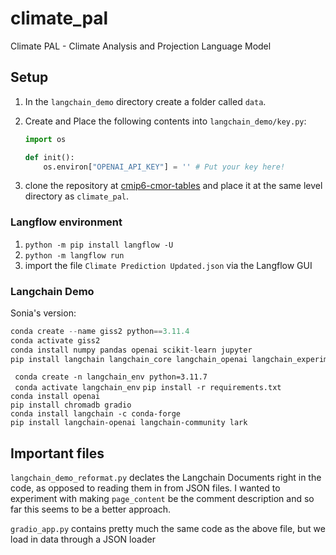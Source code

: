 # climate_pal
Climate PAL - Climate Analysis and Projection Language Model

## Setup
1. In the `langchain_demo` directory create a folder called `data`.
2. Create  and Place the following contents into `langchain_demo/key.py`:

    ```python
    import os

    def init():
        os.environ["OPENAI_API_KEY"] = '' # Put your key here!
    ```
3. clone the repository at [cmip6-cmor-tables](https://github.com/PCMDI/cmip6-cmor-tables) and place it at the same level directory as `climate_pal`.


### Langflow environment
1. ```python -m pip install langflow -U```
2. ```python -m langflow run```
3. import the file ```Climate Prediction Updated.json``` via the Langflow GUI


### Langchain Demo

Sonia's version:
```python
conda create --name giss2 python==3.11.4
conda activate giss2
conda install numpy pandas openai scikit-learn jupyter
pip install langchain langchain_core langchain_openai langchain_experimental openpyxl
```

``` conda create -n langchain_env python=3.11.7```<!-- I added this assuming you want to install the packages in the conda environment -->    
``` conda activate langchain_env``` 
``` pip install -r requirements.txt ```   
```conda install openai```  
```pip install chromadb gradio```  
```conda install langchain -c conda-forge```  
```pip install langchain-openai langchain-community lark```

## Important files

```langchain_demo_reformat.py``` declates the Langchain Documents right in the code, as opposed to reading them in from JSON files. I wanted to experiment with making ```page_content``` be the comment description and so far this seems to be a better approach. 

```gradio_app.py``` contains pretty much the same code as the above file, but we load in data through a JSON loader



